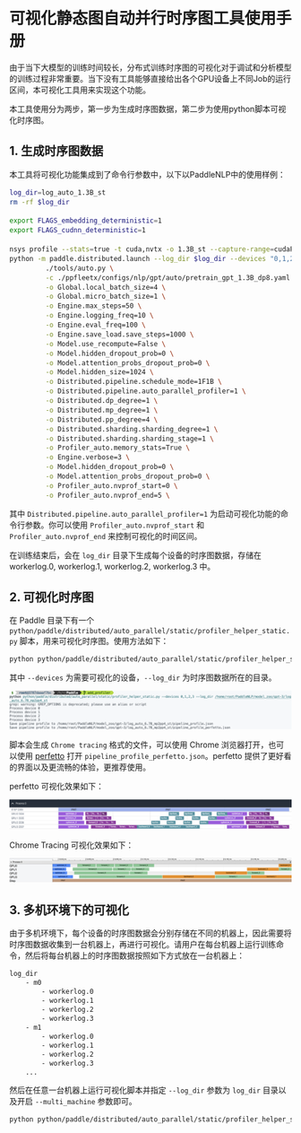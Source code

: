 # 可视化静态图自动并行时序图工具使用手册

由于当下大模型的训练时间较长，分布式训练时序图的可视化对于调试和分析模型的训练过程非常重要。当下没有工具能够直接给出各个GPU设备上不同Job的运行区间，本可视化工具用来实现这个功能。

本工具使用分为两步，第一步为生成时序图数据，第二步为使用python脚本可视化时序图。

## 1. 生成时序图数据

本工具将可视化功能集成到了命令行参数中，以下以PaddleNLP中的使用样例：

```bash
log_dir=log_auto_1.3B_st
rm -rf $log_dir
 
export FLAGS_embedding_deterministic=1
export FLAGS_cudnn_deterministic=1

nsys profile --stats=true -t cuda,nvtx -o 1.3B_st --capture-range=cudaProfilerApi --force-overwrite true \
python -m paddle.distributed.launch --log_dir $log_dir --devices "0,1,2,3" \
         ./tools/auto.py \
         -c ./ppfleetx/configs/nlp/gpt/auto/pretrain_gpt_1.3B_dp8.yaml \
         -o Global.local_batch_size=4 \
         -o Global.micro_batch_size=1 \
         -o Engine.max_steps=50 \
         -o Engine.logging_freq=10 \
         -o Engine.eval_freq=100 \
         -o Engine.save_load.save_steps=1000 \
         -o Model.use_recompute=False \
         -o Model.hidden_dropout_prob=0 \
         -o Model.attention_probs_dropout_prob=0 \
         -o Model.hidden_size=1024 \
         -o Distributed.pipeline.schedule_mode=1F1B \
         -o Distributed.pipeline.auto_parallel_profiler=1 \
         -o Distributed.dp_degree=1 \
         -o Distributed.mp_degree=1 \
         -o Distributed.pp_degree=4 \
         -o Distributed.sharding.sharding_degree=1 \
         -o Distributed.sharding.sharding_stage=1 \
         -o Profiler_auto.memory_stats=True \
         -o Engine.verbose=3 \
         -o Model.hidden_dropout_prob=0 \
         -o Model.attention_probs_dropout_prob=0 \
         -o Profiler_auto.nvprof_start=0 \
         -o Profiler_auto.nvprof_end=5 \
```

其中 `Distributed.pipeline.auto_parallel_profiler=1` 为启动可视化功能的命令行参数。你可以使用 `Profiler_auto.nvprof_start` 和 `Profiler_auto.nvprof_end` 来控制可视化的时间区间。

在训练结束后，会在 `log_dir` 目录下生成每个设备的时序图数据，存储在 workerlog.0, workerlog.1, workerlog.2, workerlog.3 中。

## 2. 可视化时序图

在 Paddle 目录下有一个 `python/paddle/distributed/auto_parallel/static/profiler_helper_static.py` 脚本，用来可视化时序图。使用方法如下：

```bash
python python/paddle/distributed/auto_parallel/static/profiler_helper_static.py --devices 0,1,2,3 --log_dir /home/root/PaddleNLP/model_zoo/gpt-3/log_auto_1.3B_st
```

其中 `--devices` 为需要可视化的设备，`--log_dir` 为时序图数据所在的目录。

![picture 1](images/7fdbf2e01291b1a1ee2cae4e0962920bfdbbb32be9f7226532f370d275dc6e4f.png)  

脚本会生成 `Chrome tracing` 格式的文件，可以使用 Chrome 浏览器打开，也可以使用 [perfetto](https://ui.perfetto.dev/) 打开 `pipeline_profile_perfetto.json`。perfetto 提供了更好看的界面以及更流畅的体验，更推荐使用。

perfetto 可视化效果如下：

![picture 2](images/20b7dd91579b7c3e28cf41a6175639ff23818f615e65c95e421537839ee171b7.png)  

Chrome Tracing 可视化效果如下：

![picture 3](images/5d8a690e82933ae4f1da0fba04ab1cec37d010352b5ab8669157f2ce3e616f64.png)  


## 3. 多机环境下的可视化

由于多机环境下，每个设备的时序图数据会分别存储在不同的机器上，因此需要将时序图数据收集到一台机器上，再进行可视化。请用户在每台机器上运行训练命令，然后将每台机器上的时序图数据按照如下方式放在一台机器上：

```
log_dir
    - m0
        - workerlog.0
        - workerlog.1
        - workerlog.2
        - workerlog.3
    - m1
        - workerlog.0
        - workerlog.1
        - workerlog.2
        - workerlog.3
    ...
```

然后在任意一台机器上运行可视化脚本并指定 `--log_dir` 参数为 `log_dir` 目录以及开启 `--multi_machine` 参数即可。

```bash
python python/paddle/distributed/auto_parallel/static/profiler_helper_static.py --devices 0,1,2,3 --log_dir $log_dir --multi_machine
```







